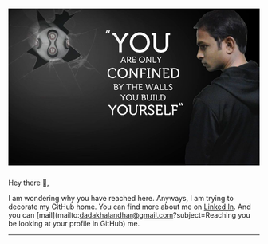 # [![Dada Khalandhar](https://github.com/DadaKhalandharGooty/DadaKhalandharGooty/blob/main/main/icon/Header.jpg)](https://www.linkedin.com/in/dada-khalandhar-3551445b/)

</p>

Hey there 👋,

I am wondering why you have reached here. Anyways, I am trying to decorate my GitHub home. You can find more about me on [Linked In](https://www.linkedin.com/in/dada-khalandhar-3551445b/). And you can [mail](mailto:dadakhalandhar@gmail.com?subject=Reaching you be looking at your profile in GitHub) me.

  ---
 
 <p>
